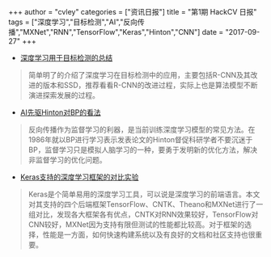 +++
author = "cvley"
categories = ["资讯日报"]
title = "第1期 HackCV 日报"
tags = ["深度学习","目标检测","AI","反向传播","MXNet","RNN","TensorFlow","Keras","Hinton","CNN"]
date = "2017-09-27"
+++

- [深度学习用于目标检测的总结](https://medium.com/towards-data-science/deep-learning-for-object-detection-a-comprehensive-review-73930816d8d9?from=hackcv&hmsr=hackcv.com&utm_medium=hackcv.com&utm_source=hackcv.com)

> 简单明了的介绍了深度学习在目标检测中的应用，主要包括R-CNN及其改进的版本和SSD，推荐看看R-CNN的改进过程，实际上也是算法模型不断演进探索发展的过程。

- [AI先驱Hinton对BP的看法](https://www.axios.com/ai-pioneer-advocates-starting-over-2485537027.html?from=hackcv&hmsr=hackcv.com&utm_medium=hackcv.com&utm_source=hackcv.com)

> 反向传播作为监督学习的利器，是当前训练深度学习模型的常见方法。在1986年就以BP进行学习表示发表论文的Hinton督促科研学者不要沉迷于BP，监督学习只是模拟人脑学习的一种，要勇于发明新的优化方法，解决非监督学习的优化问题。

- [Keras支持的深度学习框架的对比实验](http://www.datasciencecentral.com/profiles/blogs/search-for-the-fastest-deep-learning-framework-supported-by-keras?from=hackcv&hmsr=hackcv.com&utm_medium=hackcv.com&utm_source=hackcv.com)

> Keras是个简单易用的深度学习工具，可以说是深度学习的前端语言。本文对其支持的四个后端框架TensorFlow、CNTK、Theano和MXNet进行了一组对比，发现各大框架各有优点，CNTK对RNN效果较好，TensorFlow对CNN较好，MXNet因为支持有限但测试的性能都比较高。对于框架的选择，性能是一方面，如何快速构建系统以及有良好的文档和社区支持也很重要。

